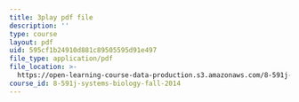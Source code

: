 ```yaml
---
title: 3play pdf file
description: ''
type: course
layout: pdf
uid: 595cf1b24910d881c89505595d91e497
file_type: application/pdf
file_location: >-
  https://open-learning-course-data-production.s3.amazonaws.com/8-591j-systems-biology-fall-2014/595cf1b24910d881c89505595d91e497_Cn5K8R8cEiI.pdf
course_id: 8-591j-systems-biology-fall-2014
---
```

